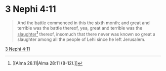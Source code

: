 # 3 Nephi 4:11

> And the battle commenced in this the sixth month; and great and terrible was the battle thereof, yea, great and terrible was the <u>slaughter</u>[^a] thereof, insomuch that there never was known so great a slaughter among all the people of Lehi since he left Jerusalem.

[3 Nephi 4:11](https://www.churchofjesuschrist.org/study/scriptures/bofm/3-ne/4?lang=eng&id=p11#p11)


[^a]: [[Alma 28.11|Alma 28:11 (8-12).]]

